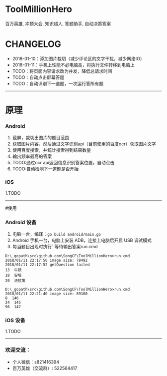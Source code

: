 # ToolMillionHero
百万英雄, 冲顶大会, 知识超人, 答题助手, 自动决策答案

# CHANGELOG
- 2018-01-10：添加图片裁切（减少评论区的文字干扰，减少网络IO）
- 2018-01-11：手机上性能不必电脑高，将执行文件转移到电脑上
- TODO：将页面内容请求改为并发，降低总请求时间
- TODO：自动点击屏幕答题
- TODO：自动识别下一道题，一次运行答所有题 


---

# 原理
### Android
1. 截屏，裁切出图片的题目范围
2. 获取图片内容，然后通过文字识别api（目前使用的百度ocr）获取图片文字
3. 使用百度搜索，并统计搜索得到结果数量
4. 输出频率最高的答案
5. TODO:通过ocr api返回信息识别答案位置，自动点击
6. TODO:自动检测下一道题是否开始

### iOS
1.TODO

---

#使用
### Android 设备
1. 电脑一台，编译：`go build android/main.go`
2. Android 手机一台，电脑上安装 ADB，连接上电脑后开启 USB 调试模式
3. 每当题目出现时执行``等待输出答案run.cmd

```$shell
D:\_gopath\src\github.com\SongCF\ToolMillionHero>run.cmd
2018/01/11 22:17:50 image size: 78492
2018/01/11 22:17:52 getQuestion failed
13  牛顿
18  安培
20  法拉第

D:\_gopath\src\github.com\SongCF\ToolMillionHero>run.cmd
2018/01/11 22:21:40 image size: 89180
8  146
24  145
96  147
```


### iOS 设备
1.TODO


---


### 欢迎交流：
- 个人微信：s821416394
- 百万英雄（交流群）: 522564417

